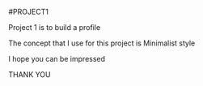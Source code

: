 #PROJECT1

Project 1 is to build a profile

The concept that I use for this project is Minimalist style

I hope you can be impressed

THANK YOU
